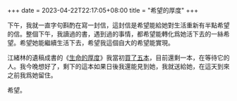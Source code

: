 +++
date = 2023-04-22T22:17:05+08:00
title = "希望的厚度"
+++

下午，我就一直字句斟酌在寫一封信，這封信是希望能給她對生活重新有半點希望的信。整個下午，我讀過的書，遇到過的事情，都希望能轉化爲她活下去的一絲希望。希望她能繼續生活下去，希望我這個自大的希望能實現。

江緒林的遺稿成書的《[生命的厚度](https://book.douban.com/subject/35775011/)》我當初[買了五本](https://t.me/yukinodb/1340)，目前還剩一本，在等待它的人。我今晚想好了，剩下的這本如果日後我還能見到她，我就送給她，在這天到來之前我爲她留住。

希望。
